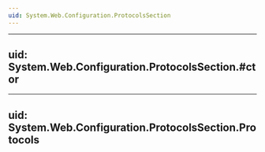 ```yaml
---
uid: System.Web.Configuration.ProtocolsSection
---
```


---
uid: System.Web.Configuration.ProtocolsSection.#ctor
---

---
uid: System.Web.Configuration.ProtocolsSection.Protocols
---
